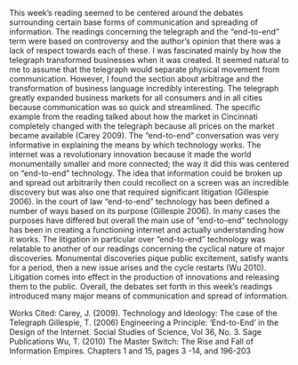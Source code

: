 This week’s reading seemed to be centered around the debates surrounding certain base forms of communication and spreading of information. The readings concerning the telegraph and the “end-to-end” term were based on controversy and the author’s opinion that there was a lack of respect towards each of these. I was fascinated mainly by how the telegraph transformed businesses when it was created. 
It seemed natural to me to assume that the telegraph would separate physical movement from communication. However, I found the section about arbitrage and the transformation of business language incredibly interesting. The telegraph greatly expanded business markets for all consumers and in all cities because communication was so quick and streamlined. The specific example from the reading talked about how the market in Cincinnati completely changed with the telegraph because all prices on the market became available (Carey 2009). 
The “end-to-end” conversation was very informative in explaining the means by which technology works. The internet was a revolutionary innovation because it made the world monumentally smaller and more connected; the way it did this was centered on “end-to-end” technology. The idea that information could be broken up and spread out arbitrarily then could recollect on a screen was an incredible discovery but was also one that required significant litigation (Gillespie 2006). 
In the court of law “end-to-end” technology has been defined a number of ways based on its purpose (Gillespie 2006). In many cases the purposes have differed but overall the main use of “end-to-end” technology has been in creating a functioning internet and actually understanding how it works. The litigation in particular over “end-to-end” technology was relatable to another of our readings concerning the cyclical nature of major discoveries. Monumental discoveries pique public excitement, satisfy wants for a period, then a new issue arises and the cycle restarts (Wu 2010). Litigation comes into effect in the production of innovations and releasing them to the public. Overall, the debates set forth in this week’s readings introduced many major means of communication and spread of information. 

Works Cited:
Carey, J. (2009). Technology and Ideology: The case of the Telegraph
Gillespie, T. (2006) Engineering a Principle: ‘End-to-End’ in the Design of the Internet. Social Studies of Science, Vol 36, No. 3. Sage Publications
Wu, T. (2010) The Master Switch: The Rise and Fall of Information Empires. Chapters 1 and 15, pages 3 -14, and 196-203
